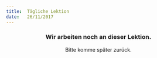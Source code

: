 ```yaml
---
title:  Tägliche Lektion
date:   26/11/2017
---
```


### <center>Wir arbeiten noch an dieser Lektion.</center>
<center>Bitte komme später zurück.</center>